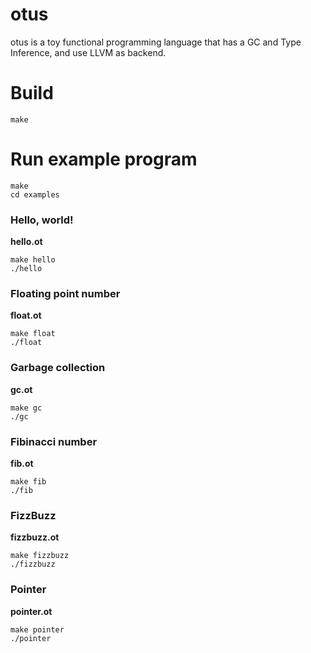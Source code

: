 # otus

otus is a toy functional programming language that has a GC and Type Inference, and use LLVM as backend.

# Build

```
make
```

# Run example program

```
make
cd examples
```

### Hello, world!
**hello.ot**
```
make hello
./hello
```

### Floating point number
**float.ot**
```
make float
./float
```

### Garbage collection
**gc.ot**
```
make gc
./gc
```

### Fibinacci number
**fib.ot**
```
make fib
./fib
```

### FizzBuzz
**fizzbuzz.ot**
```
make fizzbuzz
./fizzbuzz
```

### Pointer
**pointer.ot**
```
make pointer
./pointer
```
